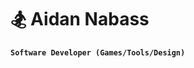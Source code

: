 # 🏂 Aidan Nabass

**`Software Developer (Games/Tools/Design)`**
<!--
  Create a developer profile here. It can be a simple plain text introduction or something a bit fancier!
-->

<!--
**Aidonis/Aidonis** is a ✨ _special_ ✨ repository because its `README.md` (this file) appears on your GitHub profile.

Here are some ideas to get you started:

- 🔭 I’m currently working on ...
- 🌱 I’m currently learning ...
- 👯 I’m looking to collaborate on ...
- 🤔 I’m looking for help with ...
- 💬 Ask me about ...
- 📫 How to reach me: ...
- 😄 Pronouns: ...
- ⚡ Fun fact: ...
-->
